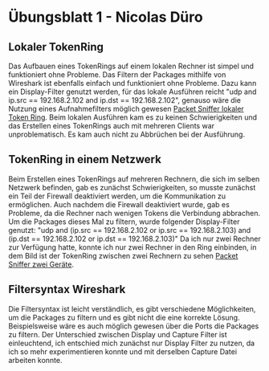 # Übungsblatt 1 - Nicolas Düro

## Lokaler TokenRing
Das Aufbauen eines TokenRings auf einem lokalen Rechner ist simpel und funktioniert ohne Probleme. Das Filtern der 
Packages mithilfe von Wireshark ist ebenfalls einfach und funktioniert ohne Probleme. Dazu kann ein Display-Filter 
genutzt werden, für das lokale Ausführen reicht "udp and ip.src == 192.168.2.102 and ip.dst == 192.168.2.102", genauso 
wäre die Nutzung eines Aufnahmefilters möglich gewesen [Packet Sniffer lokaler Token Ring](Pictures/local_TokenRing.png).
Beim lokalen Ausführen kam es zu keinen Schwierigkeiten und das Erstellen eines TokenRings auch mit mehreren Clients war
unproblematisch. Es kam auch nicht zu Abbrüchen bei der Ausführung.
 
## TokenRing in einem Netzwerk
Beim Erstellen eines TokenRings auf mehreren Rechnern, die sich im selben Netzwerk befinden, gab es zunächst 
Schwierigkeiten, so musste zunächst ein Teil der Firewall deaktiviert werden, um die Kommunikation zu ermöglichen.
Auch nachdem die Firewall deaktiviert wurde, gab es Probleme, da die Rechner nach wenigen Tokens die Verbindung abbrachen.
Um die Packages dieses Mal zu filtern, wurde folgender Display-Filter genutzt: "udp and (ip.src == 192.168.2.102 or
ip.src == 192.168.2.103) and (ip.dst == 192.168.2.102 or ip.dst == 192.168.2.103)"
Da ich nur zwei Rechner zur Verfügung hatte, konnte ich nur zwei Rechner in den Ring einbinden, in dem Bild ist der 
TokenRing zwischen zwei Rechnern zu sehen [Packet Sniffer zwei Geräte](Pictures/Two_devices_TokenRing.png).

## Filtersyntax Wireshark
Die Filtersyntax ist leicht verständlich, es gibt verschiedene Möglichkeiten, um die Packages zu filtern und es gibt nicht
die eine korrekte Lösung. Beispielsweise wäre es auch möglich gewesen über die Ports die Packages zu filtern. Der 
Unterschied zwischen Display und Capture Filter ist einleuchtend, ich entschied mich zunächst nur Display Filter zu nutzen,
da ich so mehr experimentieren konnte und mit derselben Capture Datei arbeiten konnte. 